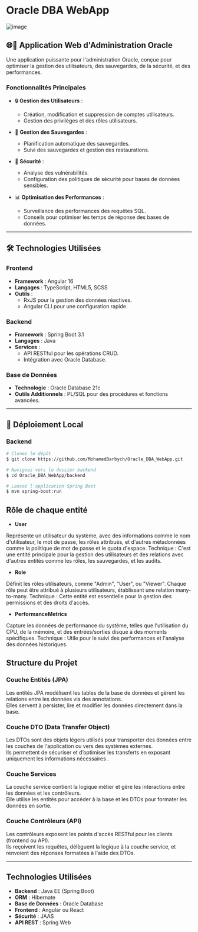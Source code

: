 # Oracle DBA WebApp

![image](https://github.com/user-attachments/assets/ab877b52-7402-4f74-aa9f-ebcf5a85947f)


## 🌐🔧 Application Web d'Administration Oracle

Une application puissante pour l'administration Oracle, conçue pour optimiser la gestion des utilisateurs, des sauvegardes, de la sécurité, et des performances.

### **Fonctionnalités Principales**

- 🔒 **Gestion des Utilisateurs** :
  - Création, modification et suppression de comptes utilisateurs.
  - Gestion des privilèges et des rôles utilisateurs.

- 📂 **Gestion des Sauvegardes** :
  - Planification automatique des sauvegardes.
  - Suivi des sauvegardes et gestion des restaurations.

- 🔐 **Sécurité** :
  - Analyse des vulnérabilités.
  - Configuration des politiques de sécurité pour bases de données sensibles.

- 📊 **Optimisation des Performances** :
  - Surveillance des performances des requêtes SQL.
  - Conseils pour optimiser les temps de réponse des bases de données.

---  

## 🛠️ **Technologies Utilisées**

### **Frontend**
- **Framework** : Angular 16
- **Langages** : TypeScript, HTML5, SCSS
- **Outils** :
  - RxJS pour la gestion des données réactives.
  - Angular CLI pour une configuration rapide.

### **Backend**
- **Framework** : Spring Boot 3.1
- **Langages** : Java
- **Services** :
  - API RESTful pour les opérations CRUD.
  - Intégration avec Oracle Database.

### **Base de Données**
- **Technologie** : Oracle Database 21c
- **Outils Additionnels** : PL/SQL pour des procédures et fonctions avancées.

---

## 🚀 **Déploiement Local**

### **Backend**
```bash
# Clonez le dépôt
$ git clone https://github.com/MohamedBarbych/Oracle_DBA_WebApp.git

# Naviguez vers le dossier backend
$ cd Oracle_DBA_WebApp/backend

# Lancez l'application Spring Boot
$ mvn spring-boot:run
```

## **Rôle de chaque entité**
- **User** 

Représente un utilisateur du système, avec des informations comme le nom d'utilisateur, le mot de passe, les rôles attribués, et d'autres métadonnées comme la politique de mot de passe et le quota d'espace.
Technique : C'est une entité principale pour la gestion des utilisateurs et des relations avec d'autres entités comme les rôles, les sauvegardes, et les audits.
- **Role**

Définit les rôles utilisateurs, comme "Admin", "User", ou "Viewer". Chaque rôle peut être attribué à plusieurs utilisateurs, établissant une relation many-to-many.
Technique : Cette entité est essentielle pour la gestion des permissions et des droits d'accès.

- **PerformanceMetrics**

Capture les données de performance du système, telles que l'utilisation du CPU, de la mémoire, et des entrées/sorties disque à des moments spécifiques.
Technique : Utile pour le suivi des performances et l'analyse des données historiques.



## Structure du Projet

### **Couche Entités (JPA)**  
Les entités JPA modélisent les tables de la base de données et gèrent les relations entre les données via des annotations.  
Elles servent à persister, lire et modifier les données directement dans la base.

### **Couche DTO (Data Transfer Object)**  
Les DTOs sont des objets légers utilisés pour transporter des données entre les couches de l'application ou vers des systèmes externes.  
Ils permettent de sécuriser et d’optimiser les transferts en exposant uniquement les informations nécessaires .

### **Couche Services**  
La couche service contient la logique métier et gère les interactions entre les données et les contrôleurs.  
Elle utilise les entités pour accéder à la base et les DTOs pour formater les données en sortie.

### **Couche Contrôleurs (API)**  
Les contrôleurs exposent les points d'accès RESTful pour les clients (frontend ou API).  
Ils reçoivent les requêtes, délèguent la logique à la couche service, et renvoient des réponses formatées à l'aide des DTOs.

---

## Technologies Utilisées  
- **Backend** : Java EE (Spring Boot)  
- **ORM** : Hibernate  
- **Base de Données** : Oracle Database  
- **Frontend** : Angular ou React  
- **Sécurité** : JAAS  
- **API REST** : Spring Web  
